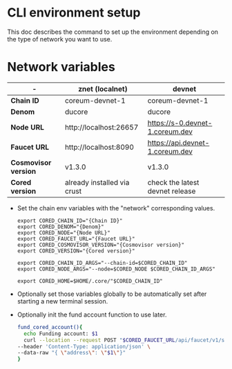 # CLI environment setup

This doc describes the command to set up the environment depending on the type of network you want to use.

# Network variables
<!-- markdown-link-check-disable -->
| \-                     | znet (localnet)             | devnet                          |
|------------------------|-----------------------------|---------------------------------|
| **Chain ID**           | coreum-devnet-1             | coreum-devnet-1                 |
| **Denom**              | ducore                      | ducore                          |
| **Node URL**           | http://localhost:26657      | https://s-0.devnet-1.coreum.dev     |
| **Faucet URL**         | http://localhost:8090       | https://api.devnet-1.coreum.dev |
| **Cosmovisor version** | v1.3.0                      | v1.3.0                          |
| **Cored version**      | already installed via crust | check the latest devnet release |
<!-- markdown-link-check-enable -->

* Set the chain env variables with the "network" corresponding values.

    ```
    export CORED_CHAIN_ID="{Chain ID}"
    export CORED_DENOM="{Denom}"
    export CORED_NODE="{Node URL}"
    export CORED_FAUCET_URL="{Faucet URL}"
    export CORED_COSMOVISOR_VERSION="{Cosmovisor version}"
    export CORED_VERSION="{Cored version}"
    
    export CORED_CHAIN_ID_ARGS="--chain-id=$CORED_CHAIN_ID"
    export CORED_NODE_ARGS="--node=$CORED_NODE $CORED_CHAIN_ID_ARGS"
    
    export CORED_HOME=$HOME/.core/"$CORED_CHAIN_ID"
    ```

* Optionally set those variables globally to be automatically set after starting a new terminal session.

* Optionally init the fund account function to use later.

    ```bash
    fund_cored_account(){ 
      echo Funding account: $1
      curl --location --request POST "$CORED_FAUCET_URL/api/faucet/v1/send-money" \
    --header 'Content-Type: application/json' \
    --data-raw "{ \"address\": \"$1\"}"
    }
    ```
